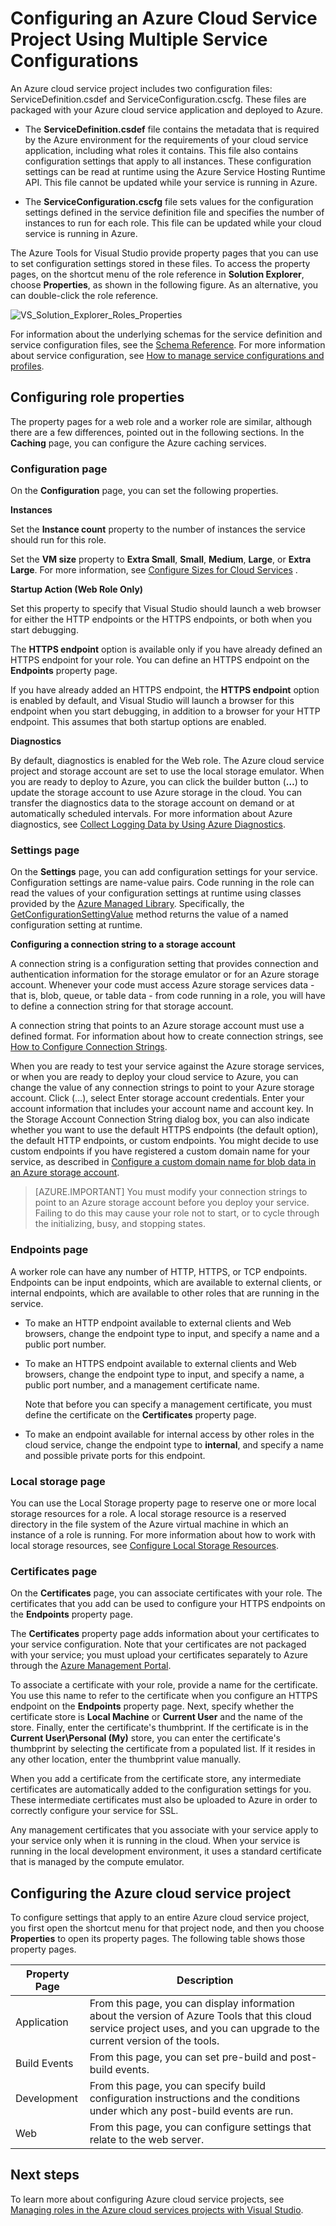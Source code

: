 <properties
   pageTitle="Configuring an Azure Cloud Service Project Using Multiple Service Configurations | Windows Azure"
   description="Learn how to configure an Azure cloud service project by changing the ServiceDefinition.csdef and ServiceConfiguration.cscfg files."
   services="visual-studio-online"
   documentationCenter="na"
   authors="kempb"
   manager="douge"
   editor="tglee" />
<tags
   ms.service="multiple"
   ms.date="09/08/2015"
   wacn.date="" />

# Configuring an Azure Cloud Service Project Using Multiple Service Configurations

An Azure cloud service project includes two configuration files: ServiceDefinition.csdef and ServiceConfiguration.cscfg. These files are packaged with your Azure cloud service application and deployed to Azure.

- The **ServiceDefinition.csdef** file contains the metadata that is required by the Azure environment for the requirements of your cloud service application, including what roles it contains. This file also contains configuration settings that apply to all instances. These configuration settings can be read at runtime using the Azure Service Hosting Runtime API. This file cannot be updated while your service is running in Azure.

- The **ServiceConfiguration.cscfg** file sets values for the configuration settings defined in the service definition file and specifies the number of instances to run for each role. This file can be updated while your cloud service is running in Azure.

The Azure Tools for Visual Studio provide property pages that you can use to set configuration settings stored in these files. To access the property pages, on the shortcut menu of the role reference in **Solution Explorer**, choose **Properties**, as shown in the following figure. As an alternative, you can double-click the role reference.

![VS_Solution_Explorer_Roles_Properties](./media/vs-azure-tools-configuring-an-azure-project/IC784076.png)

For information about the underlying schemas for the service definition and service configuration files, see the [Schema Reference](https://msdn.microsoft.com/zh-cn/library/azure/dd179398.aspx). For more information about service configuration, see [How to manage service configurations and profiles](/documentation/articles/vs-azure-tools-service-configurations-and-profiles-how-to-manage).

## Configuring role properties

The property pages for a web role and a worker role are similar, although there are a few differences, pointed out in the following sections. In the **Caching** page, you can configure the Azure caching services.

### Configuration page

On the **Configuration** page, you can set the following properties.

**Instances**

Set the **Instance count** property to the number of instances the service should run for this role.

Set the **VM size** property to **Extra Small**, **Small**, **Medium**, **Large**, or **Extra Large**. For more information, see [Configure Sizes for Cloud Services](https://msdn.microsoft.com/zh-cn/library/azure/ee814754.aspx) .

**Startup Action (Web Role Only)**

Set this property to specify that Visual Studio should launch a web browser for either the HTTP endpoints or the HTTPS endpoints, or both when you start debugging.

The **HTTPS endpoint** option is available only if you have already defined an HTTPS endpoint for your role. You can define an HTTPS endpoint on the **Endpoints** property page.

If you have already added an HTTPS endpoint, the **HTTPS endpoint** option is enabled by default, and Visual Studio will launch a browser for this endpoint when you start debugging, in addition to a browser for your HTTP endpoint. This assumes that both startup options are enabled.

**Diagnostics**

By default, diagnostics is enabled for the Web role. The Azure cloud service project and storage account are set to use the local storage emulator. When you are ready to deploy to Azure, you can click the builder button (**…**) to update the storage account to use Azure storage in the cloud. You can transfer the diagnostics data to the storage account on demand or at automatically scheduled intervals. For more information about Azure diagnostics, see [Collect Logging Data by Using Azure Diagnostics](https://msdn.microsoft.com/zh-cn/library/azure/gg433048.aspx).

### Settings page

On the **Settings** page, you can add configuration settings for your service. Configuration settings are name-value pairs. Code running in the role can read the values of your configuration settings at runtime using classes provided by the [Azure Managed Library](https://msdn.microsoft.com/zh-cn/library/azure/dn602775(v=azure.11).aspx). Specifically, the [GetConfigurationSettingValue](https://msdn.microsoft.com/zh-cn/library/azure/microsoft.windowsazure.serviceruntime.roleenvironment.getconfigurationsettingvalue.aspx) method returns the value of a named configuration setting at runtime.

**Configuring a connection string to a storage account**

A connection string is a configuration setting that provides connection and authentication information for the storage emulator or for an Azure storage account. Whenever your code must access Azure storage services data - that is, blob, queue, or table data - from code running in a role, you will have to define a connection string for that storage account.

A connection string that points to an Azure storage account must use a defined format. For information about how to create connection strings, see [How to Configure Connection Strings](https://msdn.microsoft.com/zh-cn/library/azure/ee758697.aspx).

When you are ready to test your service against the Azure storage services, or when you are ready to deploy your cloud service to Azure, you can change the value of any connection strings to point to your Azure storage account. Click (…), select Enter storage account credentials. Enter your account information that includes your account name and account key. In the Storage Account Connection String dialog box, you can also indicate whether you want to use the default HTTPS endpoints (the default option), the default HTTP endpoints, or custom endpoints. You might decide to use custom endpoints if you have registered a custom domain name for your service, as described in [Configure a custom domain name for blob data in an Azure storage account](/documentation/articles/storage-custom-domain-name).

>[AZURE.IMPORTANT] You must modify your connection strings to point to an Azure storage account before you deploy your service. Failing to do this may cause your role not to start, or to cycle through the initializing, busy, and stopping states.

### Endpoints page

A worker role can have any number of HTTP, HTTPS, or TCP endpoints. Endpoints can be input endpoints, which are available to external clients, or internal endpoints, which are available to other roles that are running in the service.

- To make an HTTP endpoint available to external clients and Web browsers, change the endpoint type to input, and specify a name and a public port number.

- To make an HTTPS endpoint available to external clients and Web browsers, change the endpoint type to input, and specify a name, a public port number, and a management certificate name.

  Note that before you can specify a management certificate, you must define the certificate on the **Certificates** property page.

- To make an endpoint available for internal access by other roles in the cloud service, change the endpoint type to **internal**, and specify a name and possible private ports for this endpoint.

### Local storage page

You can use the Local Storage property page to reserve one or more local storage resources for a role. A local storage resource is a reserved directory in the file system of the Azure virtual machine in which an instance of a role is running. For more information about how to work with local storage resources, see [Configure Local Storage Resources](/documentation/articles/cloud-services-configure-local-storage-resources).

### Certificates page

On the **Certificates** page, you can associate certificates with your role. The certificates that you add can be used to configure your HTTPS endpoints on the **Endpoints** property page.

The **Certificates** property page adds information about your certificates to your service configuration. Note that your certificates are not packaged with your service; you must upload your certificates separately to Azure through the [Azure Management Portal](https://manage.windowsazure.cn/).

To associate a certificate with your role, provide a name for the certificate. You use this name to refer to the certificate when you configure an HTTPS endpoint on the **Endpoints** property page. Next, specify whether the certificate store is **Local Machine** or **Current User** and the name of the store. Finally, enter the certificate's thumbprint. If the certificate is in the **Current User\\Personal (My)** store, you can enter the certificate's thumbprint by selecting the certificate from a populated list. If it resides in any other location, enter the thumbprint value manually.

When you add a certificate from the certificate store, any intermediate certificates are automatically added to the configuration settings for you. These intermediate certificates must also be uploaded to Azure in order to correctly configure your service for SSL.

Any management certificates that you associate with your service apply to your service only when it is running in the cloud. When your service is running in the local development environment, it uses a standard certificate that is managed by the compute emulator.

## Configuring the Azure cloud service project

To configure settings that apply to an entire Azure cloud service project, you first open the shortcut menu for that project node, and then you choose **Properties** to open its property pages. The following table shows those property pages.

|Property Page|Description|
|---|---|
|Application|From this page, you can display information about the version of Azure Tools that this cloud service project uses, and you can upgrade to the current version of the tools.|
|Build Events|From this page, you can set pre-build and post-build events.|
|Development|From this page, you can specify build configuration instructions and the conditions under which any post-build events are run.|
|Web|From this page, you can configure settings that relate to the web server.|

## Next steps

To learn more about configuring Azure cloud service projects, see [Managing roles in the Azure cloud services projects with Visual Studio](/documentation/articles/vs-azure-tools-cloud-service-project-managing-roles).
